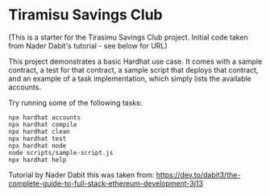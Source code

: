 # Tiramisu Savings Club

(This is a starter for the Tirasimu Savings Club project. Initial code taken from Nader Dabit's tutorial - see below for URL)

This project demonstrates a basic Hardhat use case. It comes with a sample contract, a test for that contract, a sample script that deploys that contract, and an example of a task implementation, which simply lists the available accounts.

Try running some of the following tasks:

```shell
npx hardhat accounts
npx hardhat compile
npx hardhat clean
npx hardhat test
npx hardhat node
node scripts/sample-script.js
npx hardhat help
```

Tutorial by Nader Dabit this was taken from:
https://dev.to/dabit3/the-complete-guide-to-full-stack-ethereum-development-3j13
